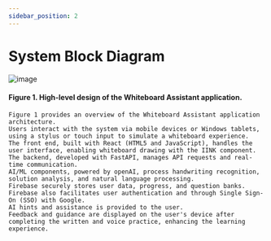 ```yaml
---
sidebar_position: 2
---
```


# System Block Diagram

![image](https://github.com/user-attachments/assets/30911914-885c-448b-b5ed-771c3eaf601f)


#### Figure 1. High-level design of the Whiteboard Assistant application.
    Figure 1 provides an overview of the Whiteboard Assistant application architecture. 
    Users interact with the system via mobile devices or Windows tablets, using a stylus or touch input to simulate a whiteboard experience. 
    The front end, built with React (HTML5 and JavaScript), handles the user interface, enabling whiteboard drawing with the IINK component.
    The backend, developed with FastAPI, manages API requests and real-time communication. 
    AI/ML components, powered by openAI, process handwriting recognition, solution analysis, and natural language processing. 
    Firebase securely stores user data, progress, and question banks.
    Firebase also facilitates user authentication and through Single Sign-On (SSO) with Google. 
    AI hints and assistance is provided to the user.
    Feedback and guidance are displayed on the user's device after completing the written and voice practice, enhancing the learning experience.



